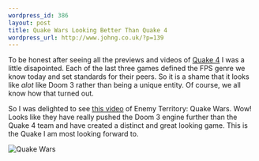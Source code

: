 ```yaml
---
wordpress_id: 386
layout: post
title: Quake Wars Looking Better Than Quake 4
wordpress_url: http://www.johng.co.uk/?p=139
---
```

To be honest after seeing all the previews and videos of <a href="http://quake4.ravengames.com/">Quake 4</a> I was a little disapointed. Each of the last three games defined the FPS genre we know today and set standards for their peers. So it is a shame that it looks like <em>alot</em> like Doom 3 rather than being a unique entity. Of course, we all know how that turned out.

So I was delighted to see <a href="http://www.bluesnews.com/cgi-bin/board.pl?action=viewthread&amp;threadid=57935">this video</a> of Enemy Territory: Quake Wars. Wow! Looks like they have really pushed the Doom 3 engine further than the Quake 4 team and have created a distinct and great looking game. This is the Quake I am most looking forward to.

<img src="http://www.johng.co.uk/wp-content/images/artillery_scene.jpg" alt="Quake Wars" />
